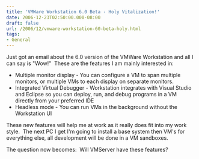 ```yaml
---
title: 'VMWare Workstation 6.0 Beta - Holy Vitalization!'
date: 2006-12-23T02:50:00.000-08:00
draft: false
url: /2006/12/vmware-workstation-60-beta-holy.html
tags: 
- General
---
```


Just got an email about the 6.0 version of the VMWare Workstation and all I can say is "Wow!"  These are the features I am mainly interested in:

*   Multiple monitor display - You can configure a VM to span multiple monitors, or multiple VMs to each display on separate monitors.
*   Integrated Virtual Debugger - Workstation integrates with Visual Studio and Eclipse so you can deploy, run, and debug programs in a VM directly from your preferred IDE
*   Headless mode - You can run VMs in the background without the Workstation UI

These new features will help me at work as it really does fit into my work style.  The next PC I get I'm going to install a base system then VM's for everything else, all development will be done in a VM sandboxes.

The question now becomes:  Will VMServer have these features?